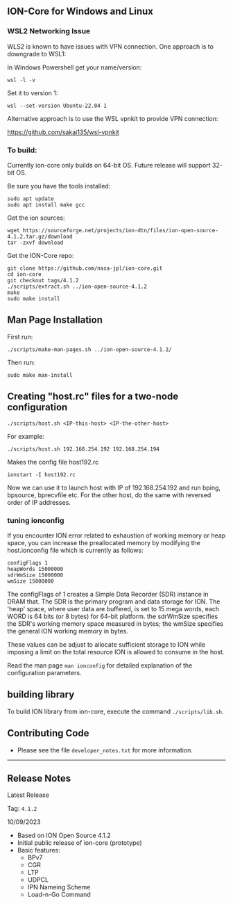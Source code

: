 ## ION-Core for Windows and Linux

### WSL2 Networking Issue

WLS2 is known to have issues with VPN connection. One approach is to downgrade to WSL1:

In Windows Powershell get your name/version:

`wsl -l -v`

Set it to version 1:

`wsl --set-version Ubuntu-22.04 1`

Alternative approach is to use the WSL vpnkit to provide VPN connection:

https://github.com/sakai135/wsl-vpnkit

### To build:

Currently ion-core only builds on 64-bit OS. Future release will support 32-bit OS.

Be sure you have the tools installed:
```
sudo apt update
sudo apt install make gcc
```

Get the ion sources:
```
wget https://sourceforge.net/projects/ion-dtn/files/ion-open-source-4.1.2.tar.gz/download
tar -zxvf download
```

Get the ION-Core repo:
```
git clone https://github.com/nasa-jpl/ion-core.git
cd ion-core
git checkout tags/4.1.2
./scripts/extract.sh ../ion-open-source-4.1.2
make
sudo make install
```

## Man Page Installation

First run: 

`./scripts/make-man-pages.sh ../ion-open-source-4.1.2/`

Then run:

`sudo make man-install`

## Creating "host.rc" files for a two-node configuration

`./scripts/host.sh <IP-this-host> <IP-the-other-host>`

For example:

`./scripts/host.sh 192.168.254.192 192.168.254.194`

Makes the config file host192.rc

`ionstart -I host192.rc`

Now we can use it to launch host with IP of 192.168.254.192 and run bping, bpsource, bprecvfile etc. For the other host, do the same with reversed order of IP addresses.

### tuning ionconfig

If you encounter ION error related to exhaustion of working memory or heap space, you can increase the preallocated memory by modifying the host.ionconfig file which is currently as follows:

```
configFlags 1
heapWords 15000000
sdrWmSize 15000000
wmSize 15000000
```

The configFlags of 1 creates a Simple Data Recorder (SDR) instance in DRAM that. The SDR is the primary program and data storage for ION. The 'heap' space, where user data are buffered, is set to 15 mega words, each WORD is 64 bits (or 8 bytes) for 64-bit platform. the sdrWmSize specifies the SDR's working memory space measured in bytes; the wmSize specifies the general ION working memory in bytes.

These values can be adjust to allocate sufficient storage to ION while imposing a limit on the total resource ION is allowed to consume in the host.

Read the man page `man ionconfig` for detailed explanation of the configuration parameters.

## building library

To build ION library from ion-core, execute the command `./scripts/lib.sh`.

## Contributing Code

* Please see the file `developer_notes.txt` for more information.

--------------------------

## Release Notes

Latest Release

Tag: `4.1.2`

10/09/2023

* Based on ION Open Source 4.1.2
* Initial public release of ion-core (prototype)
* Basic features:
  * BPv7
  * CGR
  * LTP
  * UDPCL
  * IPN Nameing Scheme
  * Load-n-Go Command


